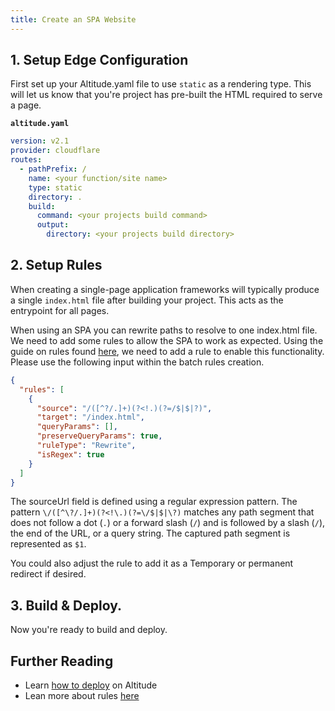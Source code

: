 ```yaml
---
title: Create an SPA Website
---
```


## 1. Setup Edge Configuration

First set up your Altitude.yaml file to use `static` as a rendering type. This will let us know that you're project has pre-built the HTML required to serve a page.

**`altitude.yaml`**

```yaml
version: v2.1
provider: cloudflare
routes:
  - pathPrefix: /
    name: <your function/site name>
    type: static
    directory: .
    build:
      command: <your projects build command>
      output:
        directory: <your projects build directory>
```

## 2. Setup Rules

When creating a single-page application frameworks will typically produce a single `index.html` file after building your project. This acts as the entrypoint for all pages.

When using an SPA you can rewrite paths to resolve to one index.html file. We need to add some rules to allow the SPA to work as expected. Using the guide on rules found [here](/edge/rules/), we need to add a rule to enable this functionality. Please use the following input within the batch rules creation.

```json
{
  "rules": [
    {
      "source": "/([^?/.]+)(?<!.)(?=/$|$|?)",
      "target": "/index.html",
      "queryParams": [],
      "preserveQueryParams": true,
      "ruleType": "Rewrite",
      "isRegex": true
    }
  ]
}
```

The sourceUrl field is defined using a regular expression pattern. The pattern `\/([^\?/.]+)(?<!\.)(?=\/$|$|\?)` matches any path segment that does not follow a dot (`.`) or a forward slash (`/`) and is followed by a slash (`/`), the end of the URL, or a query string. The captured path segment is represented as `$1`.

You could also adjust the rule to add it as a Temporary or permanent redirect if desired.

## 3. Build & Deploy.

Now you're ready to build and deploy.

## Further Reading

- Learn [how to deploy](/guides/create-a-site#deploy) on Altitude
- Lean more about rules [here](/edge/rules)
